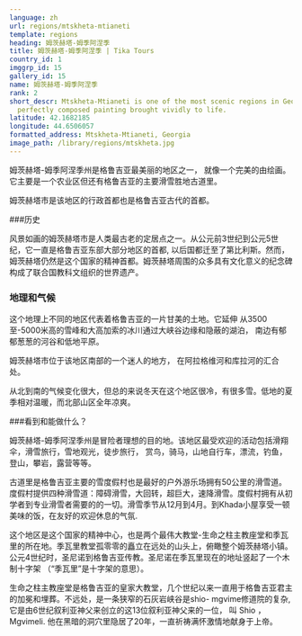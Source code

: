 ```yaml
---
language: zh
url: regions/mtskheta-mtianeti
template: regions
heading: 姆茨赫塔-姆季阿涅季
title: 姆茨赫塔-姆季阿涅季 | Tika Tours
country_id: 1
imggrp_id: 15
gallery_id: 15
name: 姆茨赫塔-姆季阿涅季
rank: 2
short_descr: Mtskheta-Mtianeti is one of the most scenic regions in Georgia like a
  perfectly composed painting brought vividly to life.
latitude: 42.1682185
longitude: 44.6506057
formatted_address: Mtskheta-Mtianeti, Georgia
image_path: /library/regions/mtskheta.jpg
---
```

<div class="row content-row"><!-- 1497 (1)-->

</div>

<div class="row content-row"><!-- 1498 (2)-->
<div class="col-12 col-sm-6 col-md-6"><!-- 1997 -->

姆茨赫塔-姆季阿涅季州是格鲁吉亚最美丽的地区之一， 就像一个完美的由绘画。它主要是一个农业区但还有格鲁吉亚的主要滑雪胜地古道里。

</div>

<div class="col-12 col-sm-6 col-md-6"><!-- 1998 -->

姆茨赫塔市是该地区的行政首都也是格鲁吉亚古代的首都。

</div>

</div>

<div class="row content-row"><!-- 1499 (3)-->
<div class="col-12"><!-- 1999 -->



</div>

</div>

<div class="row content-row"><!-- 1500 (4)-->
<div class="col-12 col-sm-6 col-md-6"><!-- 2000 -->

###历史


风景如画的姆茨赫塔市是人类最古老的定居点之一。从公元前3世纪到公元5世纪，它一直是格鲁吉亚东部大部分地区的首都, 以后国都迁至了第比利斯。然而，姆茨赫塔仍然是这个国家的精神首都。姆茨赫塔周围的众多具有文化意义的纪念碑构成了联合国教科文组织的世界遗产。


### 地理和气候


这个地理上不同的地区代表着格鲁吉亚的一片甘美的土地。它延伸 从3500至-5000米高的雪峰和大高加索的冰川通过大峡谷边缘和隐蔽的湖泊， 南边有郁郁葱葱的河谷和低地平原。


姆茨赫塔市位于该地区南部的一个迷人的地方， 在阿拉格维河和库拉河的汇合处。

从北到南的气候变化很大，但总的来说冬天在这个地区很冷，有很多雪。低地的夏季相对温暖，而北部山区全年凉爽。

</div>

<div class="col-12 col-sm-6 col-md-6"><!-- 2001 -->

###看到和能做什么？


姆茨赫塔-姆季阿涅季州是冒险者理想的目的地。该地区最受欢迎的活动包括滑翔伞，滑雪旅行，雪地观光，徒步旅行， 赏鸟，骑马，山地自行车，漂流，钓鱼，登山，攀岩，露营等等。

古道里是格鲁吉亚主要的雪度假村也是最好的户外游乐场拥有50公里的滑雪道。度假村提供四种滑雪道：障碍滑雪，大回转，超巨大，速降滑雪。度假村拥有从初学者到专业滑雪者需要的的一切。滑雪季节从12月到4月。到Khada小屋享受一顿美味的饭，在友好的欢迎休息的气氛.

 这个地区是这个国家的精神中心，也是两个最伟大教堂-生命之柱主教座堂和季瓦里的所在地。季瓦里教堂孤零零的矗立在远处的山头上，俯瞰整个姆茨赫塔小镇。公元4世纪时，圣尼诺到格鲁吉亚传教。圣尼诺在季瓦里现在的地址竖起了一个木制十字架 （“季瓦里”是十字架的意思）。

生命之柱主教座堂是格鲁吉亚的皇家大教堂，几个世纪以来一直用于格鲁吉亚君主的加冕和埋葬。不远处，是一条狭窄的石灰岩峡谷是shio- mgvime修道院的复杂, 它是由6世纪叙利亚神父来创立的这13位叙利亚神父来的一位， 叫 Shio ，Mgvimeli. 他在黑暗的洞穴里隐居了20年，一直祈祷满怀激情地献身于上帝。

</div>

</div>
